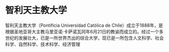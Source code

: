 # 智利天主教大学

智利天主教大学（Pontificia Universidad Católica de Chile）成立于1888年，是根据圣地亚哥大主教马里亚诺·卡萨诺瓦同年6月21日的教谕而成立的。经过一个多世纪的发展壮大，已是一所世界杰出的综合大学，现已是一所包含人文科学、社会科学、自然科学、技术科学、经济管理
